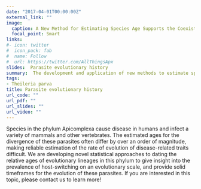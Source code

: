 ```yaml
---
date: "2017-04-01T00:00:00Z"
external_link: ""
image:
  caption: A New Method for Estimating Species Age Supports the Coexistence of Malaria Parasites and their Hosts
  focal_point: Smart
links:
#- icon: twitter
#  icon_pack: fab
#  name: Follow
#  url: https://twitter.com/AllThingsApx
slides:  Parasite evolutionary history
summary:  The development and application of new methods to estimate species age to investigate the evolution of disease-related traits
tags:
- Theileria parva
title: Parasite evolutionary history
url_code: ""
url_pdf: ""
url_slides: ""
url_video: ""
---
```


   Species in the phylum Apicomplexa cause disease in humans and infect a variety of mammals and other vertebrates. The estimated ages for the divergence of these parasites often differ by over an order of magnitude, making reliable estimation of the rate of evolution of disease-related traits difficult. We are developing novel statistical approaches to dating the relative ages of evolutionary lineages in this phylum to give insight into the prevalence of host-switching on an evolutionary scale, and provide solid timeframes for the evolution of these parasites. If you are interested in this topic, please contact us to learn more!